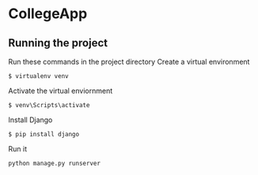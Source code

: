 # CollegeApp

## Running the project
Run these commands in the project directory 
Create a virtual environment
```
$ virtualenv venv
```
Activate the virtual enviornment
```
$ venv\Scripts\activate
```
Install Django
```
$ pip install django
```
Run it
```
python manage.py runserver
```
